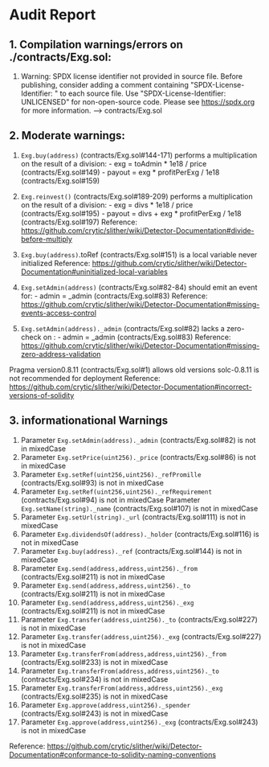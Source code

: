 # Audit Report

## 1.  Compilation warnings/errors on ./contracts/Exg.sol:

1. Warning: SPDX license identifier not provided in source file. Before publishing, consider adding a comment containing "SPDX-License-Identifier: <SPDX-License>" to each source file. Use "SPDX-License-Identifier: UNLICENSED" for non-open-source code. Please see https://spdx.org for more information.
--> contracts/Exg.sol


## 2. Moderate warnings:

1. `Exg.buy(address)` (contracts/Exg.sol#144-171) performs a multiplication on the result of a division:
        - exg = toAdmin * 1e18 / price (contracts/Exg.sol#149)
        - payout = exg * profitPerExg / 1e18 (contracts/Exg.sol#159)
2. `Exg.reinvest()` (contracts/Exg.sol#189-209) performs a multiplication on the result of a division:
        - exg = divs * 1e18 / price (contracts/Exg.sol#195)
        - payout = divs + exg * profitPerExg / 1e18 (contracts/Exg.sol#197)
Reference: https://github.com/crytic/slither/wiki/Detector-Documentation#divide-before-multiply

3. `Exg.buy(address)`.toRef (contracts/Exg.sol#151) is a local variable never initialized
Reference: https://github.com/crytic/slither/wiki/Detector-Documentation#uninitialized-local-variables

4. `Exg.setAdmin(address)` (contracts/Exg.sol#82-84) should emit an event for: 
        - admin = _admin (contracts/Exg.sol#83) 
Reference: https://github.com/crytic/slither/wiki/Detector-Documentation#missing-events-access-control

5. `Exg.setAdmin(address)._admin` (contracts/Exg.sol#82) lacks a zero-check on :
                - admin = _admin (contracts/Exg.sol#83)
Reference: https://github.com/crytic/slither/wiki/Detector-Documentation#missing-zero-address-validation

Pragma version0.8.11 (contracts/Exg.sol#1) allows old versions
solc-0.8.11 is not recommended for deployment
Reference: https://github.com/crytic/slither/wiki/Detector-Documentation#incorrect-versions-of-solidity

## 3. informationational Warnings

1. Parameter `Exg.setAdmin(address)._admin` (contracts/Exg.sol#82) is not in mixedCase
2. Parameter `Exg.setPrice(uint256)._price` (contracts/Exg.sol#86) is not in mixedCase
3. Parameter `Exg.setRef(uint256,uint256)._refPromille` (contracts/Exg.sol#93) is not in mixedCase
4. Parameter `Exg.setRef(uint256,uint256)._refRequirement` (contracts/Exg.sol#94) is not in mixedCase
Parameter `Exg.setName(string)._name` (contracts/Exg.sol#107) is not in mixedCase
5. Parameter `Exg.setUrl(string)._url` (contracts/Exg.sol#111) is not in mixedCase
6. Parameter `Exg.dividendsOf(address)._holder` (contracts/Exg.sol#116) is not in mixedCase
7. Parameter `Exg.buy(address)._ref` (contracts/Exg.sol#144) is not in mixedCase
8. Parameter `Exg.send(address,address,uint256)._from` (contracts/Exg.sol#211) is not in mixedCase
8. Parameter `Exg.send(address,address,uint256)._to` (contracts/Exg.sol#211) is not in mixedCase
9. Parameter `Exg.send(address,address,uint256)._exg` (contracts/Exg.sol#211) is not in mixedCase
10. Parameter `Exg.transfer(address,uint256)._to` (contracts/Exg.sol#227) is not in mixedCase
11. Parameter `Exg.transfer(address,uint256)._exg` (contracts/Exg.sol#227) is not in mixedCase
12. Parameter `Exg.transferFrom(address,address,uint256)._from` (contracts/Exg.sol#233) is not in mixedCase
13. Parameter `Exg.transferFrom(address,address,uint256)._to` (contracts/Exg.sol#234) is not in mixedCase
14. Parameter `Exg.transferFrom(address,address,uint256)._exg` (contracts/Exg.sol#235) is not in mixedCase
15. Parameter `Exg.approve(address,uint256)._spender` (contracts/Exg.sol#243) is not in mixedCase
16. Parameter `Exg.approve(address,uint256)._exg` (contracts/Exg.sol#243) is not in mixedCase

Reference: https://github.com/crytic/slither/wiki/Detector-Documentation#conformance-to-solidity-naming-conventions